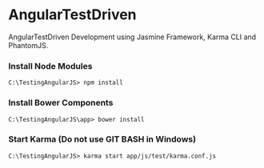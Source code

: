 # AngularTestDriven
AngularTestDriven Development using Jasmine Framework, Karma CLI and PhantomJS.

### Install Node Modules

```
C:\TestingAngularJS> npm install
```

### Install Bower Components

```
C:\TestingAngularJS\app> bower install
```

### Start Karma (Do not use GIT BASH in Windows)

```
C:\TestingAngularJS> karma start app/js/test/karma.conf.js
```